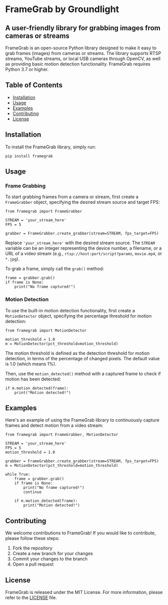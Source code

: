 # FrameGrab by Groundlight
## A user-friendly library for grabbing images from cameras or streams

FrameGrab is an open-source Python library designed to make it easy to grab frames (images) from cameras or streams. The library supports RTSP streams, YouTube streams, or local USB cameras through OpenCV, as well as providing basic motion detection functionality. FrameGrab requires Python 3.7 or higher.

## Table of Contents
- [Installation](#installation)
- [Usage](#usage)
- [Examples](#examples)
- [Contributing](#contributing)
- [License](#license)

## Installation

To install the FrameGrab library, simply run:

```
pip install framegrab
```

## Usage

### Frame Grabbing

To start grabbing frames from a camera or stream, first create a `FrameGrabber` object, specifying the desired stream source and target FPS:

```
from framegrab import FrameGrabber

STREAM = 'your_stream_here'
FPS = 5

grabber = FrameGrabber.create_grabber(stream=STREAM, fps_target=FPS)
```

Replace `'your_stream_here'` with the desired stream source. The `STREAM` variable can be an integer representing the device number, a filename, or a URL of a video stream (e.g., `rtsp://host:port/script?params`, `movie.mp4`, or `*.jpg`).

To grab a frame, simply call the `grab()` method:

```
frame = grabber.grab()
if frame is None:
    print("No frame captured!")
```

### Motion Detection

To use the built-in motion detection functionality, first create a `MotionDetector` object, specifying the percentage threshold for motion detection:

```
from framegrab import MotionDetector

motion_threshold = 1.0
m = MotionDetector(pct_threshold=motion_threshold)
```

The motion threshold is defined as the detection threshold for motion detection, in terms of the percentage of changed pixels. The default value is 1.0 (which means 1%).

Then, use the `motion_detected()` method with a captured frame to check if motion has been detected:

```
if m.motion_detected(frame):
    print("Motion detected!")
```

## Examples

Here's an example of using the FrameGrab library to continuously capture frames and detect motion from a video stream:

```
from framegrab import FrameGrabber, MotionDetector

STREAM = 'your_stream_here'
FPS = 5
motion_threshold = 1.0

grabber = FrameGrabber.create_grabber(stream=STREAM, fps_target=FPS)
m = MotionDetector(pct_threshold=motion_threshold)

while True:
    frame = grabber.grab()
    if frame is None:
        print("No frame captured!")
        continue

    if m.motion_detected(frame):
        print("Motion detected!")
```

## Contributing

We welcome contributions to FrameGrab! If you would like to contribute, please follow these steps:

1. Fork the repository
2. Create a new branch for your changes
3. Commit your changes to the branch
4. Open a pull request

## License

FrameGrab is released under the MIT License. For more information, please refer to the [LICENSE](LICENSE) file.


